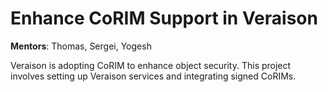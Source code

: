 # Enhance CoRIM Support in Veraison

**Mentors**: Thomas, Sergei, Yogesh

Veraison is adopting CoRIM to enhance object security. This project involves setting up Veraison services and integrating signed CoRIMs.
